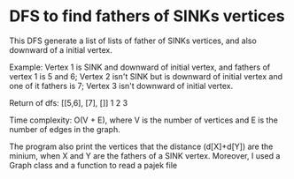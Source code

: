 # DFS to find fathers of SINKs vertices

This DFS generate a list of lists of father of SINKs vertices, and also downward of a initial vertex.

Example:
  Vertex 1 is SINK and downward of initial vertex, and fathers of vertex 1 is 5 and 6;
  Vertex 2 isn't SINK but is downward of initial vertex and one of it fathers is 7;
  Vertex 3 isn't downward of initial vertex.
  
  Return of dfs: [[5,6], [7], []]
                    1     2    3

Time complexity: O(V + E), where V is the number of vertices and E is the number of edges in the graph.

The program also print the vertices that the distance (d[X]+d[Y]) are the minium, when X and Y are the fathers of a SINK vertex.
Moreover, I used a Graph class and a function to read a pajek file
